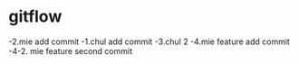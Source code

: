 # gitflow

-2.mie add commit
-1.chul add commit
-3.chul 2
-4.mie feature add commit
-4-2. mie feature second commit
